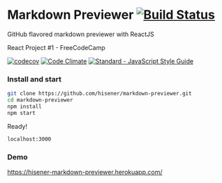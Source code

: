 # Markdown Previewer [![Build Status](https://travis-ci.org/hisener/markdown-previewer.svg?branch=master)](https://travis-ci.org/hisener/markdown-previewer)
GitHub flavored markdown previewer with ReactJS

React Project #1 - FreeCodeCamp

[![codecov](https://codecov.io/gh/hisener/markdown-previewer/branch/master/graph/badge.svg)](https://codecov.io/gh/hisener/markdown-previewer)
[![Code Climate](https://codeclimate.com/github/hisener/markdown-previewer/badges/gpa.svg)](https://codeclimate.com/github/hisener/markdown-previewer)
[![Standard - JavaScript Style Guide](https://img.shields.io/badge/code%20style-standard-brightgreen.svg)](http://standardjs.com/)

### Install and start
```bash
git clone https://github.com/hisener/markdown-previewer.git
cd markdown-previewer
npm install
npm start
```

Ready!
```bash
localhost:3000
```

### Demo
https://hisener-markdown-previewer.herokuapp.com/
